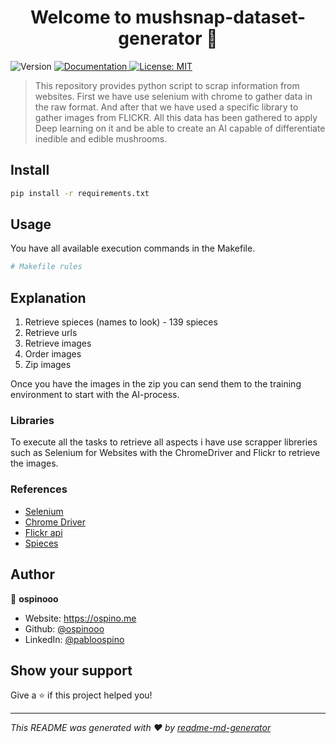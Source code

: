 <h1 align="center">Welcome to mushsnap-dataset-generator 👋</h1>
<p>
  <img alt="Version" src="https://img.shields.io/badge/version-1.0.0-blue.svg?cacheSeconds=2592000" />
  <a href="docurl" target="_blank">
    <img alt="Documentation" src="https://img.shields.io/badge/documentation-yes-brightgreen.svg" />
  </a>
  <a href="#" target="_blank">
    <img alt="License: MIT" src="https://img.shields.io/badge/License-MIT-yellow.svg" />
  </a>
</p>



> This repository provides python script to scrap information from websites. First we have use selenium with chrome to gather data in the raw format. And after that we have used a specific library to gather images from FLICKR. All this data has been gathered to apply Deep learning on it and be able to create an AI capable of differentiate inedible and edible mushrooms.


## Install

```sh
pip install -r requirements.txt
```

## Usage

You have all available execution commands in the Makefile.

```sh
# Makefile rules
```

## Explanation

1. Retrieve spieces (names to look) - 139 spieces
2. Retrieve urls
3. Retrieve images
4. Order images
5. Zip images

Once you have the images in the zip you can send them to the training environment to start with the AI-process.

### Libraries

To execute all the tasks to retrieve all aspects i have use scrapper libreries such as Selenium for Websites with the ChromeDriver and Flickr to retrieve the images.

### References

- [Selenium](https://www.selenium.dev/)
- [Chrome Driver](https://chromedriver.chromium.org/)
- [Flickr api](https://www.flickr.com/services/api/misc.urls.html)
- [Spieces](http://www.mushroom.world/mushrooms)

## Author

👤 **ospinooo**

* Website: https://ospino.me
* Github: [@ospinooo](https://github.com/ospinooo)
* LinkedIn: [@pabloospino](https://linkedin.com/in/pabloospino)

## Show your support

Give a ⭐️ if this project helped you!

***
_This README was generated with ❤️ by [readme-md-generator](https://github.com/kefranabg/readme-md-generator)_